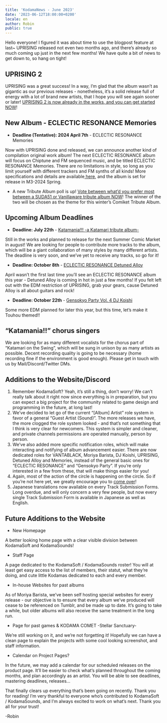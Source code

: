 ```yaml
---
title: 'KodamaNews - June 2023'
date: '2023-06-12T18:00:00+0200'
locale: en
author: Robin
public: true
---
```


Hello everyone! I figured it was about time to use the blogpost feature at last~ UPRISING released not even two months ago, and there’s already so much coming up just in the next few months! We have quite a bit of news to get down to, so hang on tight!

## **UPRISING 2**

UPRISING was a great success! In a way, I’m glad that the album wasn’t as gigantic as our previous releases - nonetheless, it’s a solid release full of energy with a lot of brand new artists, that I hope you will see again sooner or later! [UPRISING 2 is now already in the works, and you can get started NOW](/projects/eclectic-resonance-uprising)!

## **New Album - ECLECTIC RESONANCE Memories**

- **Deadline (Tentative): 2024 April 7th** - ECLECTIC RESONANCE Memories

Now with UPRISING done and released, we can announce another kind of compilation original work album! The next ECLECTIC RESONANCE album will focus on Chiptune and FM sequenced music, and be titled ECLECTIC RESONANCE Memories. There are no limitations in style, so long as you limit yourself with different trackers and FM synths of all kinds! More specifications and details are available[ here](https://www.notion.so/KodamaNews-June-2023-bc7ebb2a96fc4b479bd37f9076808f32?pvs=21), and the album is set for release in M3-2024 Spring.

- A new Tribute Album poll is up! [Vote between what’d you prefer most between a SUDA51 or Vanillaware tribute album NOW](https://twitter.com/KodamaSoft/status/1665453468453163010)! The winner of the two will be chosen as the theme for this winter’s Comiket Tribute Album.

## **Upcoming Album Deadlines**

-   **Deadline: July 22th** - [Katamania!!! -a Katamari tribute album-](/projects/katamania)

Still in the works and planned to release for the next Summer Comic Market in august! We are looking for people to contribute more tracks to the album, which will be a giant collaboration of many styles by many different artists. The deadline is very soon, and we’ve yet to receive any tracks, so go for it!

-   **Deadline: October 8th** - [ECLECTIC RESONANCE Detuned Alloy](/projects/eclectic-resonance-detuned-alloy)

April wasn’t the first last time you’ll see an ECLECTIC RESONANCE album this year - Detuned Alloy is coming in hot in just a few months! If you felt left out with the EDM restriction of UPRISING, grab your gears, cause Detuned Alloy is all about guitars and rock!

-   **Deadline: October 22th** - [Gensokyo Party Vol. 4 DJ Koishi](/projects/dj-koishi)

Some more EDM planned for later this year, but this time, let’s make it Touhou themed!!

## **“Katamania!!” chorus singers**

We are looking for as many different vocalists for the chorus part of “Katamari on the Swing”, which will be sung in unison by as many artists as possible. Decent recording quality is going to be necessary (home recording fine if the environment is good enough). Please get in touch with us by Mail/Discord/Twitter DMs.

## **Additions to the Website/Discord**

1. Remember KodamaSoft? Yeah, it’s still a thing, don’t worry! We can’t really talk about it right now since everything is in preparation, but you can expect a big project for the community related to game design and programming in the future, at long last!
2. We’ve decided to let go of the current “[Album] Artist” role system in favor of a general “Guest Artist (Sound)”. The more releases we have, the more clogged the role system looked - and that’s not something that I think is very clear for newcomers. This system is simpler and cleaner, and private channels permissions are operated manually, person by person.
3. We’ve also added more specific notification roles, which will make interacting and notifying of album advancement easier. There are now dedicated roles for VANTABLACK, Moriya Barista, DJ Koishi, UPRISING, Detuned Alloy and Memories, instead of the general basic ones for “ECLECTIC RESONANCE” and “Gensokyo Party”. If you’re only interested in a few from these, that will make things easier for you!
4. Again, most of the action of the circle is happening on the circle. So if you’re not here yet, we greatly encourage you to [come over](/discord)!
5. Japanese translations now available on every Track Submission Forms. Long overdue, and will only concern a very few people, but now every single Track Submission Form is available in Japanese as well as English.

## **Future Additions to the Website**

- New Homepage

A better looking home page with a clear visible division between KodamaSoft and KodamaSounds!

- Staff Page

A page dedicated to the KodamaSoft / KodamaSounds roster! You will at least get easy access to the list of members, their statut, what they’re doing, and cute little Kodamas dedicated to each and every member.

- In-house Websites for past albums

As of Moriya Barista, we’ve been self hosting special websites for every release - our objective is to ensure that every album we’ve produced will cease to be referenced on Tumblr, and be made up to date. It’s going to take a while, but older albums will also receive the same treatment in the long run.

- Page for past games & KODAMA COMET -Stellar Sanctuary-

We’re still working on it, and we’re not forgetting it! Hopefully we can have a clean page to explain the projects with some cool looking screenshot, and staff information.

- Calendar on Project Pages?

In the future, we may add a calendar for our scheduled releases on the product page. It’ll be easier to check what’s planned throughout the coming months, and plan accordingly as an artist. You will be able to see deadlines, mastering deadlines, releases…

That finally clears up everything that’s been going on recently. Thank you for reading! I’m very thankful to everyone who’s contributed to KodamaSoft / KodamaSounds, and I’m always excited to work on what’s next. Thank you all for your trust!

-Robin
